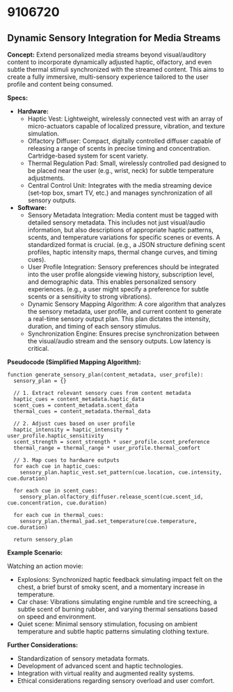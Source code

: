 # 9106720

## Dynamic Sensory Integration for Media Streams

**Concept:** Extend personalized media streams beyond visual/auditory content to incorporate dynamically adjusted haptic, olfactory, and even subtle thermal stimuli synchronized with the streamed content. This aims to create a fully immersive, multi-sensory experience tailored to the user profile and content being consumed.

**Specs:**

*   **Hardware:**
    *   Haptic Vest: Lightweight, wirelessly connected vest with an array of micro-actuators capable of localized pressure, vibration, and texture simulation.
    *   Olfactory Diffuser: Compact, digitally controlled diffuser capable of releasing a range of scents in precise timing and concentration. Cartridge-based system for scent variety.
    *   Thermal Regulation Pad: Small, wirelessly controlled pad designed to be placed near the user (e.g., wrist, neck) for subtle temperature adjustments.
    *   Central Control Unit: Integrates with the media streaming device (set-top box, smart TV, etc.) and manages synchronization of all sensory outputs.
*   **Software:**
    *   Sensory Metadata Integration: Media content must be tagged with detailed sensory metadata. This includes not just visual/audio information, but also descriptions of appropriate haptic patterns, scents, and temperature variations for specific scenes or events. A standardized format is crucial. (e.g., a JSON structure defining scent profiles, haptic intensity maps, thermal change curves, and timing cues).
    *   User Profile Integration: Sensory preferences should be integrated into the user profile alongside viewing history, subscription level, and demographic data. This enables personalized sensory experiences. (e.g., a user might specify a preference for subtle scents or a sensitivity to strong vibrations).
    *   Dynamic Sensory Mapping Algorithm: A core algorithm that analyzes the sensory metadata, user profile, and current content to generate a real-time sensory output plan. This plan dictates the intensity, duration, and timing of each sensory stimulus.
    *   Synchronization Engine: Ensures precise synchronization between the visual/audio stream and the sensory outputs. Low latency is critical.

**Pseudocode (Simplified Mapping Algorithm):**

```
function generate_sensory_plan(content_metadata, user_profile):
  sensory_plan = {}

  // 1. Extract relevant sensory cues from content metadata
  haptic_cues = content_metadata.haptic_data
  scent_cues = content_metadata.scent_data
  thermal_cues = content_metadata.thermal_data

  // 2. Adjust cues based on user profile
  haptic_intensity = haptic_intensity * user_profile.haptic_sensitivity
  scent_strength = scent_strength * user_profile.scent_preference
  thermal_range = thermal_range * user_profile.thermal_comfort

  // 3. Map cues to hardware outputs
  for each cue in haptic_cues:
    sensory_plan.haptic_vest.set_pattern(cue.location, cue.intensity, cue.duration)

  for each cue in scent_cues:
    sensory_plan.olfactory_diffuser.release_scent(cue.scent_id, cue.concentration, cue.duration)

  for each cue in thermal_cues:
    sensory_plan.thermal_pad.set_temperature(cue.temperature, cue.duration)

  return sensory_plan
```

**Example Scenario:**

Watching an action movie:

*   Explosions: Synchronized haptic feedback simulating impact felt on the chest, a brief burst of smoky scent, and a momentary increase in temperature.
*   Car chase: Vibrations simulating engine rumble and tire screeching, a subtle scent of burning rubber, and varying thermal sensations based on speed and environment.
*   Quiet scene: Minimal sensory stimulation, focusing on ambient temperature and subtle haptic patterns simulating clothing texture.

**Further Considerations:**

*   Standardization of sensory metadata formats.
*   Development of advanced scent and haptic technologies.
*   Integration with virtual reality and augmented reality systems.
*   Ethical considerations regarding sensory overload and user comfort.